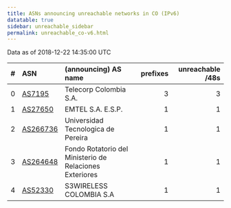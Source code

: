 ```yaml
---
title: ASNs announcing unreachable networks in CO (IPv6)
datatable: true
sidebar: unreachable_sidebar
permalink: unreachable_co-v6.html
---
```


Data as of 2018-12-22 14:35:00 UTC


<div class="datatable-begin"></div>

|   # | ASN                                      | (announcing) AS name                                    |   prefixes |   unreachable /48s |
|----:|:-----------------------------------------|:--------------------------------------------------------|-----------:|-------------------:|
|   0 | [AS7195](unreachable_AS7195-v6.html)     | Telecorp Colombia S.A.                                  |          3 |                  3 |
|   1 | [AS27650](unreachable_AS27650-v6.html)   | EMTEL S.A. E.S.P.                                       |          1 |                  1 |
|   2 | [AS266736](unreachable_AS266736-v6.html) | Universidad Tecnologica de Pereira                      |          1 |                  1 |
|   3 | [AS264648](unreachable_AS264648-v6.html) | Fondo Rotatorio del Ministerio de Relaciones Exteriores |          1 |                  1 |
|   4 | [AS52330](unreachable_AS52330-v6.html)   | S3WIRELESS COLOMBIA S.A                                 |          1 |                  1 |

<div class="datatable-end"></div>